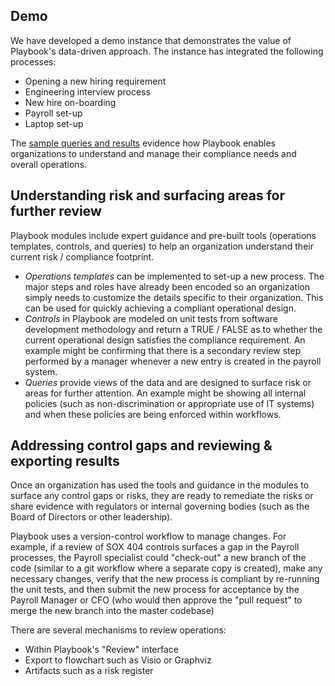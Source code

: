 ## Demo

We have developed a demo instance that demonstrates the value of Playbook's data-driven approach. The instance has integrated the following processes:
* Opening a new hiring requirement
* Engineering interview process
* New hire on-boarding
* Payroll set-up
* Laptop set-up

The [sample queries and results](https://github.com/paulejarvis/Playbook/blob/master/Demo/Queries%20and%20Unit%20Tests/Sample%20Queries%20and%20Screenshots.md) evidence how Playbook enables organizations to understand and manage their compliance needs and overall operations.

## Understanding risk and surfacing areas for further review

Playbook modules include expert guidance and pre-built tools (operations templates, controls, and queries) to help an organization understand their current risk / compliance footprint.

* *Operations templates* can be implemented to set-up a new process. The major steps and roles have already been encoded so an organization simply needs to customize the details specific to their organization. This can be used for quickly achieving a compliant operational design.
* *Controls* in Playbook are modeled on unit tests from software development methodology and return a TRUE / FALSE as to whether the current operational design satisfies the compliance requirement. An example might be confirming that there is a secondary review step performed by a manager whenever a new entry is created in the payroll system.
* *Queries* provide views of the data and are designed to surface risk or areas for further attention. An example might be showing all internal policies (such as non-discrimination or appropriate use of IT systems) and when these policies are being enforced within workflows.

## Addressing control gaps and reviewing & exporting results

Once an organization has used the tools and guidance in the modules to surface any control gaps or risks, they are ready to remediate the risks or share evidence with regulators or internal governing bodies (such as the Board of Directors or other leadership).

Playbook uses a version-control workflow to manage changes. For example, if a review of SOX 404 controls surfaces a gap in the Payroll processes, the Payroll specialist could "check-out" a new branch of the code (similar to a git workflow where a separate copy is created), make any necessary changes, verify that the new process is compliant by re-running the unit tests, and then submit the new process for acceptance by the Payroll Manager or CFO (who would then approve the "pull request" to merge the new branch into the master codebase)

There are several mechanisms to review operations:
* Within Playbook's "Review" interface
* Export to flowchart such as Visio or Graphviz
* Artifacts such as a risk register
